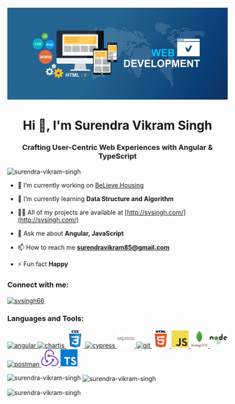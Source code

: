![logo](https://github.com/Surendra-Vikram-Singh/Surendra-Vikram-Singh/blob/5a968a955c896ac8776ce01e1478389dc14a96c7/git-dash.jpg)

<h1 align="center">Hi 👋, I'm Surendra Vikram Singh</h1>
<h3 align="center">Crafting User-Centric Web Experiences with Angular & TypeScript</h3>

<img src="https://raw.githubusercontent.com/punitkmryh/punitkmryh/master/Developer.gif" alt="" align="right" width="400">

<p align="left"> <img src="https://komarev.com/ghpvc/?username=surendra-vikram-singh&label=Profile%20views&color=0e75b6&style=flat" alt="surendra-vikram-singh" /> </p>

- 🔭 I’m currently working on [BeLieve Housing](https://www.believehousing.co.uk/)

- 🌱 I’m currently learning **Data Structure and Algorithm**

- 👨‍💻 All of my projects are available at [http://svsingh.com/](http://svsingh.com/)

- 💬 Ask me about **Angular, JavaScript**

- 📫 How to reach me **surendravikram85@gmail.com**

- ⚡ Fun fact **Happy**

<h3 align="left">Connect with me:</h3>
<p align="left">
<a href="https://linkedin.com/in/svsingh66" target="blank"><img align="center" src="https://raw.githubusercontent.com/rahuldkjain/github-profile-readme-generator/master/src/images/icons/Social/linked-in-alt.svg" alt="svsingh66" height="30" width="40" /></a>
</p>

<h3 align="left">Languages and Tools:</h3>
<p align="left"> <a href="https://angular.io" target="_blank" rel="noreferrer"> <img src="https://angular.io/assets/images/logos/angular/angular.svg" alt="angular" width="40" height="40"/> </a> <a href="https://www.chartjs.org" target="_blank" rel="noreferrer"> <img src="https://www.chartjs.org/media/logo-title.svg" alt="chartjs" width="40" height="40"/> </a> <a href="https://www.w3schools.com/css/" target="_blank" rel="noreferrer"> <img src="https://raw.githubusercontent.com/devicons/devicon/master/icons/css3/css3-original-wordmark.svg" alt="css3" width="40" height="40"/> </a> <a href="https://www.cypress.io" target="_blank" rel="noreferrer"> <img src="https://raw.githubusercontent.com/simple-icons/simple-icons/6e46ec1fc23b60c8fd0d2f2ff46db82e16dbd75f/icons/cypress.svg" alt="cypress" width="40" height="40"/> </a> <a href="https://expressjs.com" target="_blank" rel="noreferrer"> <img src="https://raw.githubusercontent.com/devicons/devicon/master/icons/express/express-original-wordmark.svg" alt="express" width="40" height="40"/> </a> <a href="https://git-scm.com/" target="_blank" rel="noreferrer"> <img src="https://www.vectorlogo.zone/logos/git-scm/git-scm-icon.svg" alt="git" width="40" height="40"/> </a> <a href="https://www.w3.org/html/" target="_blank" rel="noreferrer"> <img src="https://raw.githubusercontent.com/devicons/devicon/master/icons/html5/html5-original-wordmark.svg" alt="html5" width="40" height="40"/> </a> <a href="https://developer.mozilla.org/en-US/docs/Web/JavaScript" target="_blank" rel="noreferrer"> <img src="https://raw.githubusercontent.com/devicons/devicon/master/icons/javascript/javascript-original.svg" alt="javascript" width="40" height="40"/> </a> <a href="https://www.mongodb.com/" target="_blank" rel="noreferrer"> <img src="https://raw.githubusercontent.com/devicons/devicon/master/icons/mongodb/mongodb-original-wordmark.svg" alt="mongodb" width="40" height="40"/> </a> <a href="https://nodejs.org" target="_blank" rel="noreferrer"> <img src="https://raw.githubusercontent.com/devicons/devicon/master/icons/nodejs/nodejs-original-wordmark.svg" alt="nodejs" width="40" height="40"/> </a> <a href="https://postman.com" target="_blank" rel="noreferrer"> <img src="https://www.vectorlogo.zone/logos/getpostman/getpostman-icon.svg" alt="postman" width="40" height="40"/> </a> <a href="https://redux.js.org" target="_blank" rel="noreferrer"> <img src="https://raw.githubusercontent.com/devicons/devicon/master/icons/redux/redux-original.svg" alt="redux" width="40" height="40"/> </a> <a href="https://www.typescriptlang.org/" target="_blank" rel="noreferrer"> <img src="https://raw.githubusercontent.com/devicons/devicon/master/icons/typescript/typescript-original.svg" alt="typescript" width="40" height="40"/> </a> </p>

<p><img align="left" src="https://github-readme-stats.vercel.app/api/top-langs?username=surendra-vikram-singh&show_icons=true&locale=en&layout=compact" alt="surendra-vikram-singh" /></p>

<p>&nbsp;<img align="center" src="https://github-readme-stats.vercel.app/api?username=surendra-vikram-singh&show_icons=true&locale=en" alt="surendra-vikram-singh" /></p>

<p><img align="center" src="https://github-readme-streak-stats.herokuapp.com/?user=surendra-vikram-singh&" alt="surendra-vikram-singh" /></p>
